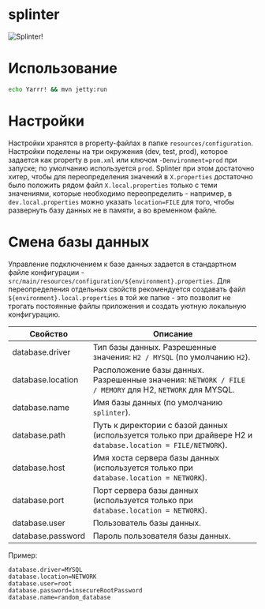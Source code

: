 splinter
========

![Splinter!](http://img3.wikia.nocookie.net/__cb20130921120031/protagonist/ru/images/f/f9/22519539.jpg)

# Использование

```bash
echo Yarrr! && mvn jetty:run
```

# Настройки

Настройки хранятся в property-файлах в папке `resources/configuration`. Настройки поделены на три окружения (dev, test,
prod), которое задается как property в `pom.xml` или ключом `-Denvironment=prod` при запуске; по умолчанию используется
`prod`. Splinter при этом достаточно хитер, чтобы для переопределения значений в `X.properties` достаточно было положить
рядом файл `X.local.properties` только с теми значениями, которые необходимо переопределить - например, в
`dev.local.properties` можно указать `location=FILE` для того, чтобы развернуть базу данных не в памяти, а во временном
файле.

# Смена базы данных

Управление подключением к базе данных задается в стандартном файле конфигурации -
`src/main/resources/configuration/${environment}.properties`. Для переопределения отдельных свойств рекомендуется
создавать файл `${environment}.local.properties` в той же папке - это позволит не трогать постоянные файлы приложения и
создать уютную локальную конфигурацию.

| Свойство    | Описание                                                                                                           |
|-------------|--------------------------------------------------------------------------------------------------------------------|
| database.driver   | Тип базы данных. Разрешенные значения: `H2 / MYSQL` (по умолчанию `H2`).                                     |
| database.location | Расположение базы данных. Разрешенные значения: `NETWORK / FILE / MEMORY` для H2, `NETWORK` для MYSQL.       |
| database.name     | Имя базы данных (по умолчанию `splinter`).                                                                   |
| database.path     | Путь к директории с базой данных (используется только при драйвере H2 и `database.location = FILE/NETWORK`). |
| database.host     | Имя хоста сервера базы данных (используется только при `database.location = NETWORK`).                       |
| database.port     | Порт сервера базы данных (используется только при `database.location = NETWORK`).                            |
| database.user     | Пользователь базы данных.                                                                                    |
| database.password | Пароль пользователя базы данных.                                                                             |

Пример:

```
database.driver=MYSQL
database.location=NETWORK
database.user=root
database.password=insecureRootPassword
database.name=random_database
```
